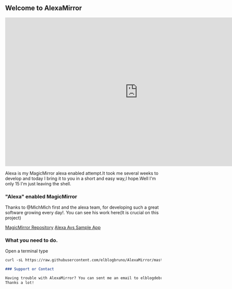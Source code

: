 ## Welcome to AlexaMirror

<iframe width="854" height="480" src="https://www.youtube.com/embed/I0a1GjF9JYk" frameborder="0" allowfullscreen></iframe>

Alexa is my MagicMirror alexa enabled attempt.It took me several weeks to develop and today I bring it to you in a short and easy way,I hope.Well I'm only 15 I'm just leaving the shell.

### "Alexa" enabled MagicMirror

Thanks to @MichMich first and the alexa team, for developing such a great software growing every day!.
You  can see his work here(It is crucial on this project) 

[MagicMirror Repository](https://github.com/MichMich/MagicMirror)
[Alexa Avs Sample App ](https://github.com/alexa/alexa-avs-sample-app/)

### What you need to do.
Open a terminal
type 
```markdown
curl -sL https://raw.githubusercontent.com/elblogbruno/AlexaMirror/master/installscript.sh | bash

### Support or Contact

Having trouble with AlexaMirror? You can sent me an email to elblogdebruno@outlook.es
Thanks a lot!
